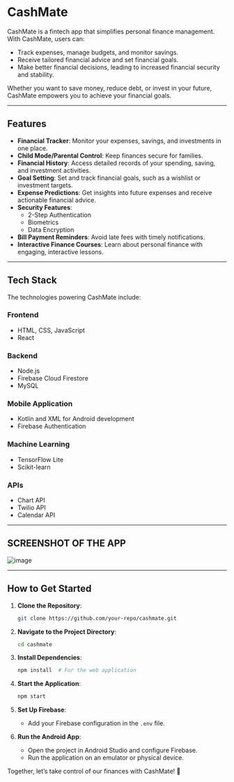 # CashMate

CashMate is a fintech app that simplifies personal finance management. With CashMate, users can:

- Track expenses, manage budgets, and monitor savings.
- Receive tailored financial advice and set financial goals.
- Make better financial decisions, leading to increased financial security and stability.

Whether you want to save money, reduce debt, or invest in your future, CashMate empowers you to achieve your financial goals.

---

## Features

- **Financial Tracker**: Monitor your expenses, savings, and investments in one place.
- **Child Mode/Parental Control**: Keep finances secure for families.
- **Financial History**: Access detailed records of your spending, saving, and investment activities.
- **Goal Setting**: Set and track financial goals, such as a wishlist or investment targets.
- **Expense Predictions**: Get insights into future expenses and receive actionable financial advice.
- **Security Features**:
  - 2-Step Authentication
  - Biometrics
  - Data Encryption
- **Bill Payment Reminders**: Avoid late fees with timely notifications.
- **Interactive Finance Courses**: Learn about personal finance with engaging, interactive lessons.

---

## Tech Stack

The technologies powering CashMate include:

### Frontend
- HTML, CSS, JavaScript
- React

### Backend
- Node.js
- Firebase Cloud Firestore
- MySQL

### Mobile Application
- Kotlin and XML for Android development
- Firebase Authentication

### Machine Learning
- TensorFlow Lite
- Scikit-learn

### APIs
- Chart API
- Twilio API
- Calendar API

---
## SCREENSHOT OF THE APP
![image](https://github.com/user-attachments/assets/1b360acb-0971-4b16-9508-e4d5cf1f9968)



---

## How to Get Started

1. **Clone the Repository**:
   ```bash
   git clone https://github.com/your-repo/cashmate.git
   ```

2. **Navigate to the Project Directory**:
   ```bash
   cd cashmate
   ```

3. **Install Dependencies**:
   ```bash
   npm install  # For the web application
   ```

4. **Start the Application**:
   ```bash
   npm start
   ```

5. **Set Up Firebase**:
   - Add your Firebase configuration in the `.env` file.

6. **Run the Android App**:
   - Open the project in Android Studio and configure Firebase.
   - Run the application on an emulator or physical device.



Together, let’s take control of our finances with CashMate! 🎉

